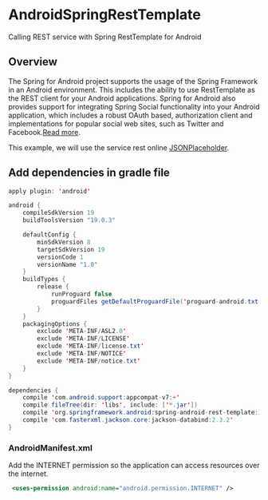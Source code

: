 # AndroidSpringRestTemplate
Calling REST service with Spring RestTemplate for Android


## Overview
The Spring for Android project supports the usage of the Spring Framework in an Android environment. This includes the ability to use RestTemplate as the REST client for your Android applications. Spring for Android also provides support for integrating Spring Social functionality into your Android application, which includes a robust OAuth based, authorization client and implementations for popular social web sites, such as Twitter and Facebook.[Read more](http://docs.spring.io/spring-android/docs/1.0.x/reference/html/overview.html).


This example, we will use the service rest  online [JSONPlaceholder](https://jsonplaceholder.typicode.com/). 

## Add dependencies in gradle file

```java
apply plugin: 'android'

android {
    compileSdkVersion 19
    buildToolsVersion "19.0.3"

    defaultConfig {
        minSdkVersion 8
        targetSdkVersion 19
        versionCode 1
        versionName "1.0"
    }
    buildTypes {
        release {
            runProguard false
            proguardFiles getDefaultProguardFile('proguard-android.txt'), 'proguard-rules.txt'
        }
    }
    packagingOptions {
        exclude 'META-INF/ASL2.0'
        exclude 'META-INF/LICENSE'
        exclude 'META-INF/license.txt'
        exclude 'META-INF/NOTICE'
        exclude 'META-INF/notice.txt'
    }
}

dependencies {
    compile 'com.android.support:appcompat-v7:+'
    compile fileTree(dir: 'libs', include: ['*.jar'])
    compile 'org.springframework.android:spring-android-rest-template:1.0.1.RELEASE'
    compile 'com.fasterxml.jackson.core:jackson-databind:2.3.2'
}

```
### AndroidManifest.xml
Add the INTERNET permission so the application can access resources over the internet.
```xml
 <uses-permission android:name="android.permission.INTERNET" />

```
